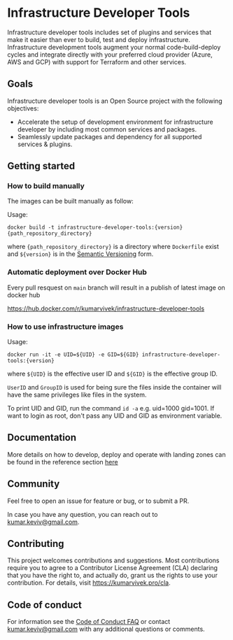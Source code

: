 # Infrastructure Developer Tools
Infrastructure developer tools includes set of plugins and services that make it easier than ever to build, test and deploy infrastructure. Infrastructure development tools augment your normal code-build-deploy cycles and integrate directly with your preferred cloud provider (Azure, AWS and GCP) with support for Terraform and other services.

## Goals

Infrastructure developer tools is an Open Source project with the following objectives:

* Accelerate the setup of development environment for infrastructure developer by including most common services and packages.
* Seamlessly update packages and dependency for all supported services & plugins.

## Getting started

### How to build manually

The images can be built manually as follow:

Usage:

    docker build -t infrastructure-developer-tools:{version} {path_repository_directory}

where `{path_repository_directory}` is a directory where `Dockerfile` exist and `${version}` is in the [Semantic Versioning](https://semver.org/) form.

### Automatic deployment over Docker Hub

Every pull resquest on `main` branch will result in a publish of latest image on docker hub

https://hub.docker.com/r/kumarvivek/infrastructure-developer-tools

### How to use infrastructure images

Usage:

    docker run -it -e UID=${UID} -e GID=${GID} infrastructure-developer-tools:{version}

where `${UID}` is the effective user ID and `${GID}` is the effective group ID.

`UserID` and `GroupID` is used for being sure the files inside the container will have the same privileges like files in the system.

To print UID and GID, run the command `id -a` e.g. uid=1000 gid=1001. If want to login as root, don't pass any UID and GID as environment variable.

## Documentation

More details on how to develop, deploy and operate with landing zones can be found in the reference section [here](./documentation/README.md)

## Community

Feel free to open an issue for feature or bug, or to submit a PR.

In case you have any question, you can reach out to kumar.keviv@gmail.com.

## Contributing

This project welcomes contributions and suggestions.  Most contributions require you to agree to a
Contributor License Agreement (CLA) declaring that you have the right to, and actually do, grant us
the rights to use your contribution. For details, visit https://kumarvivek.pro/cla.

## Code of conduct

For information see the [Code of Conduct FAQ](https://kumarvivek.pro/codeofconduct/faq/) or
contact [kumar.keviv@gmail.com](mailto:kumar.keviv@gmail.com) with any additional questions or comments.